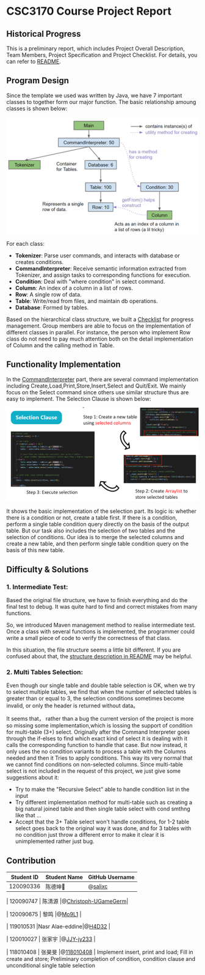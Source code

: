 # CSC3170 Course Project Report

## Historical Progress
This is a preliminary report, which includes Project Overall Description, Team Members, Project Specification and Project Checklist.  For details, you can refer to [README](README.md).


## Program Design
Since the template we used was written by Java, we have 7 important classes to together form our major function. The basic relationship amoung classes is shown below:

![image](graphs/relationship.png)

For each class:
+ **Tokenizer**: Parse user commands, and interacts with database or creates conditions.
+ **CommandInterpreter**: Receive semantic information extracted from Tokenizer, and assign tasks to corresponding functions for execution.
+ **Condition**: Deal with "where condition" in select command.
+ **Column**: An index of a column in a list of rows.
+ **Row**: A single row of data.
+ **Table**: Write/read from files, and maintain db operations.
+ **Database**: Formed by tables.

Based on the hierarchical class structure, we built a [Checklist](README.md) for progress management. Group members are able to focus on the implementation of different classes in parallel. For instance, the person who implement Row class do not need to pay much attention both on the detail implementation of Column and the calling method in Table.


## Functionality Implementation
In the [CommandInterpreter](DB61B/db61b/src/main/java/t3/db61b/CommandInterpreter.java) part, there are several command implementation including Create,Load,Print,Store,Insert,Select and Quit/Exit. We mainly focus on the Select command since others use similar structure thus are easy to implement. The Selection Clause is shown below:

![image](graphs/selection_clause.png)

It shows the basic implementation of the selection part. Its logic is: whether there is a condition or not, create a table first. If there is a condition, perform a single table condition query directly on the basis of the output table. But our task also includes the selection of two tables and the selection of conditions. Our idea is to merge the selected columns and create a new table, and then perform single table condition query on the basis of this new table.


## Difficulty & Solutions
### 1. Intermediate Test:
Based the original file structure, we have to finish everything and do the final test to debug. It was quite hard to find and correct mistakes from many functions.

So, we introduced Maven management method to realise intermediate test. Once a class with several functions is implemented, the programmer could write a small piece of code to verify the correctness of that class.

In this situation, the file structure seems a little bit different. If you are confused about that, the [structure description in README](README.md) may be helpful.
### 2. Multi Tables Selection:
Even though our single table and double table selection is OK, when we try to select multiple tables, we find that when the number of selected tables is greater than or equal to 3, the selection conditions sometimes become invalid, or only the header is returned without data。

It seems that， rather than a bug the current version of the project is more so missing some implementation,which is lossing the support of condition for multi-table (3+) select. Originally after the Command Interpreter goes through the if-elses to find which exact kind of select it is dealing with it calls the corresponding function to handle that case. But now instead, it only uses the no condition variants to process a table with the Columns needed and then it Tries to apply conditions. This way its very normal that we cannot find conditions on non-selected columns. Since multi-table select is not included in the request of this project, we just give some suggestions about it:
- Try to make the "Recursive Select" able to handle condition list in the input
- Try different implementation method for multi-table such as creating a big natural joined table and then single table select with cond smthng like that ...
- Accept that the 3+ Table select won't handle conditions, for 1-2 table select goes back to the original way it was done, and for 3 tables with no condition just throw a different error to make it clear it is unimplemented rather just bug.
## Contribution
<!-- change the info below to be the real case -->

| Student ID | Student Name |GitHub Username |
| ---------- | ------------ |------------------------- |
| 120090336   | 陈德坤🚩    |@[salixc](https://github.com/salixc) |

| 120090747   | 陈清源    |@[Christoph-UGameGerm](https://github.com/Christoph-UGameGerm)|

| 120090675   | 黎鸣     |@[Mo9L1](https://github.com/Mo9L1) |

| 119010531 |Nasr Alae-eddine|@[H4D32](https://github.com/H4D32) |

| 120010027  | 张家宇    |@[JJY-jy233](https://github.com/JJY-jy233) |

| 118010408   | 张昊旻  |@[118010408](https://github.com/118010408) | 
Implement insert, print and load; Fill in create and store; Preliminary completion of condition, condition clause and unconditional single table selection 

